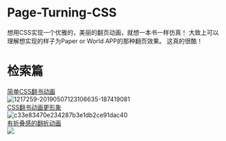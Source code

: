 # Page-Turning-CSS
想用CSS实现一个优雅的，美丽的翻页动画，就想一本书一样仿真！
大致上可以理解想实现的样子为Paper or World APP的那种翻页效果。
这真的很酷！

# 检索篇
[简单CSS翻书动画](https://github.com/yangjiajun11/css3/blob/master/translate-book.html)  
![1217259-20190507123106635-187419081](https://github.com/lulu546/Page-Turning-CSS/assets/87536202/45317230-e4a9-42cd-8215-2616430f9462)  
[CSS翻书动画更形象](https://blog.csdn.net/liuhao9999/article/details/125638216)  
![c33e83470e234287b3e1db2ce91dac40](https://github.com/lulu546/Page-Turning-CSS/assets/87536202/5a3842b0-86f8-4bf3-aaac-172a3bad70d3)  
[有折叠感的翻折动画](https://zhuanlan.zhihu.com/p/43008751)  
![](https://pic1.zhimg.com/v2-4db1c0ddecfdb690c236f8df3c0c4c54_b.webp)  
